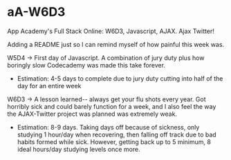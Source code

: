 # aA-W6D3
App Academy's Full Stack Online: W6D3, Javascript, AJAX. Ajax Twitter!

Adding a README just so I can remind myself of how painful this week was.

W5D4 -> First day of Javascript. A combination of jury duty plus how boringly slow Codecademy was made this take forever. 
- Estimation: 4-5 days to complete due to jury duty cutting into half of the day for an entire week 

W6D3 -> A lesson learned-- always get your flu shots every year. Got horribly sick and could barely function for a week,
and I also feel the way the AJAX-Twitter project was planned was extremely weak.
- Estimation: 8-9 days. Taking days off because of sickness, only studying 1 hour/day when recovering, then falling off
track due to bad habits formed while sick. However, getting back up to 5 minimum, 8 ideal hours/day studying levels once more. 
